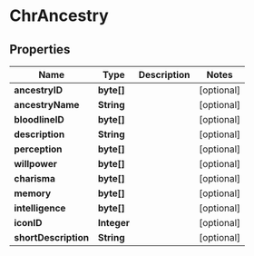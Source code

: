 
# ChrAncestry

## Properties
Name | Type | Description | Notes
------------ | ------------- | ------------- | -------------
**ancestryID** | **byte[]** |  |  [optional]
**ancestryName** | **String** |  |  [optional]
**bloodlineID** | **byte[]** |  |  [optional]
**description** | **String** |  |  [optional]
**perception** | **byte[]** |  |  [optional]
**willpower** | **byte[]** |  |  [optional]
**charisma** | **byte[]** |  |  [optional]
**memory** | **byte[]** |  |  [optional]
**intelligence** | **byte[]** |  |  [optional]
**iconID** | **Integer** |  |  [optional]
**shortDescription** | **String** |  |  [optional]



